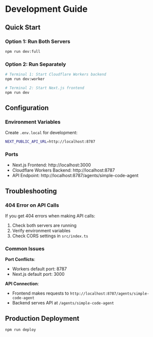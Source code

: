 # Development Guide

## Quick Start

### Option 1: Run Both Servers
```bash
npm run dev:full
```

### Option 2: Run Separately
```bash
# Terminal 1: Start Cloudflare Workers backend
npm run dev:worker

# Terminal 2: Start Next.js frontend  
npm run dev
```

## Configuration

### Environment Variables
Create `.env.local` for development:
```bash
NEXT_PUBLIC_API_URL=http://localhost:8787
```

### Ports
- Next.js Frontend: http://localhost:3000
- Cloudflare Workers Backend: http://localhost:8787
- API Endpoint: http://localhost:8787/agents/simple-code-agent

## Troubleshooting

### 404 Error on API Calls
If you get 404 errors when making API calls:

1. Check both servers are running
2. Verify environment variables
3. Check CORS settings in `src/index.ts`

### Common Issues

**Port Conflicts**:
- Workers default port: 8787
- Next.js default port: 3000

**API Connection**:
- Frontend makes requests to `http://localhost:8787/agents/simple-code-agent`
- Backend serves API at `/agents/simple-code-agent`

## Production Deployment

```bash
npm run deploy
```

